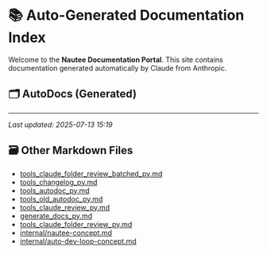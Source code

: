 # 📚 Auto-Generated Documentation Index

Welcome to the **Nautee Documentation Portal**. This site contains documentation generated automatically by Claude from Anthropic.

## 🗂️ AutoDocs (Generated)


---

_Last updated: 2025-07-13 15:19_

## 🗃️ Other Markdown Files

- [tools_claude_folder_review_batched_py.md](tools_claude_folder_review_batched_py.md)
- [tools_changelog_py.md](tools_changelog_py.md)
- [tools_autodoc_py.md](tools_autodoc_py.md)
- [tools_old_autodoc_py.md](tools_old_autodoc_py.md)
- [tools_claude_review_py.md](tools_claude_review_py.md)
- [generate_docs_py.md](generate_docs_py.md)
- [tools_claude_folder_review_py.md](tools_claude_folder_review_py.md)
- [internal/nautee-concept.md](internal/nautee-concept.md)
- [internal/auto-dev-loop-concept.md](internal/auto-dev-loop-concept.md)

